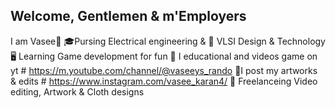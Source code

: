 ## Welcome, Gentlemen & m'Employers
 I am Vasee🍂
🎓Pursing Electrical engineering &
🔌 VLSI Design & Technology 
🖥️ Learning Game development for fun 
🎈 I educational and videos game on yt #
https://m.youtube.com/channel/@vaseeys_rando
🎨I post my artworks & edits # https://www.instagram.com/vasee_karan4/
🌺 Freelanceing Video editing, Artwork & Cloth designs 


     
